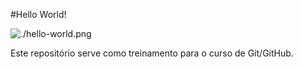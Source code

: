 #Hello World!

![./hello-world.png](Hello-World)

Este repositório serve como treinamento para o curso de Git/GitHub.
